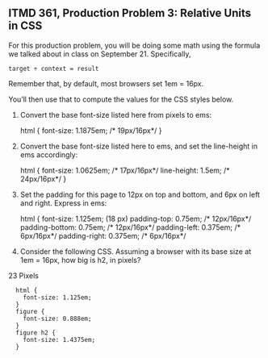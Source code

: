 ## ITMD 361, Production Problem 3: Relative Units in CSS

For this production problem, you will be doing some math using the formula we talked about in class
on September 21. Specifically,

    target ÷ context = result

Remember that, by default, most browsers set 1em = 16px.

You’ll then use that to compute the values for the CSS styles below.

1. Convert the base font-size listed here from pixels to ems:

      html {
        font-size: 1.1875em; /* 19px/16px*/
      }

2.  Convert the base font-size listed here to ems, and set the line-height in ems accordingly:

      html {
        font-size: 1.0625em; /* 17px/16px*/
        line-height: 1.5em; /* 24px/16px*/ 
      }

3. Set the padding for this page to 12px on top and bottom, and 6px on left and right. Express in
ems:

      html {
        font-size: 1.125em; (18 px)
        padding-top: 0.75em; /* 12px/16px*/ 
        padding-bottom: 0.75em; /* 12px/16px*/ 
        padding-left: 0.375em; /* 6px/16px*/
        padding-right: 0.375em; /* 6px/16px*/ 

4. Consider the following CSS. Assuming a browser with its base size at 1em = 16px, how big is h2,
in pixels?

23 Pixels

      html {
        font-size: 1.125em; 
      }
      figure {
        font-size: 0.888em; 
      }
      figure h2 {
        font-size: 1.4375em; 
      }
